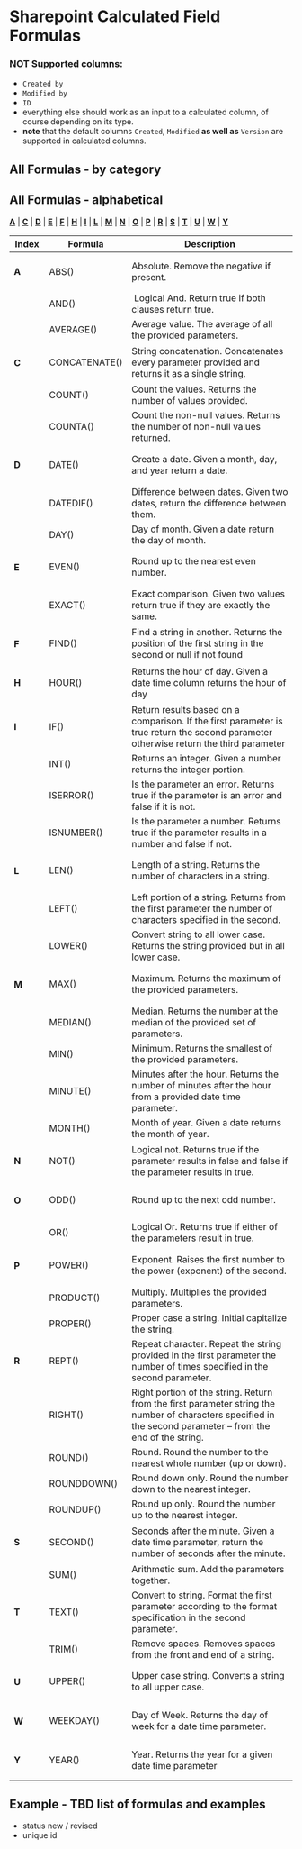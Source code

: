 # Sharepoint Calculated Field Formulas

### NOT Supported columns:
- ```Created by```
- ```Modified by```
- ```ID```
- everything else should work as an input to a calculated column, of course depending on its type. 
- **note** that the default columns ```Created```, ```Modified``` **as well as** ```Version``` are supported in calculated columns.


## All Formulas - by category
## All Formulas - alphabetical

[**A**](#A) | [**C**](#C) | [**D**](#D) | [**E**](#E) | [**F**](#F) | [**H**](#H) | [**I**](#I) | [**L**](#L) | [**M**](#M) | [**N**](#N) | [**O**](#O) | [**P**](#P) | [**R**](#R) | [**S**](#S) | [**T**](#T) | [**U**](#U) | [**W**](#W) | [**Y**](#Y)


|           Index | Formula      |                               Description |
|-----------------|--------------|-------------------------------------------|
|<h4 id="A">A</h4>| ABS()        | Absolute. Remove the negative if present. |
|                 | AND()        |  Logical And. Return true if both clauses return true.|
|                 | AVERAGE()    | Average value. The average of all the provided parameters. |
|<h4 id="C">C</h4>| CONCATENATE()| String concatenation. Concatenates every parameter provided and returns it as a single string. |
|                 | COUNT()      | Count the values. Returns the number of values provided. |
|                 | COUNTA()     | Count the non-null values. Returns the number of non-null values returned.|
|<h4 id="D">D</h4>| DATE()       | Create a date. Given a month, day, and year return a date.|
|                 | DATEDIF()    | Difference between dates. Given two dates, return the difference between them. |
|                 | DAY()        | Day of month. Given a date return the day of month. |
|<h4 id="E">E</h4>| EVEN()       | Round up to the nearest even number. |
|                 | EXACT()      | Exact comparison. Given two values return true if they are exactly the same. |
|<h4 id="F">F</h4>| FIND()       | Find a string in another. Returns the position of the first string in the second or null if not found |
|<h4 id="H">H</h4>| HOUR()       | Returns the hour of day. Given a date time column returns the hour of day |
|<h4 id="I">I</h4>| IF()         | Return results based on a comparison. If the first parameter is true return the second parameter otherwise return the third parameter
|                 | INT()        | Returns an integer. Given a number returns the integer portion.|
|                 | ISERROR()    | Is the parameter an error. Returns true if the parameter is an error and false if it is not.
|                 | ISNUMBER()   | Is the parameter a number. Returns true if the parameter results in a number and false if not.
|<h4 id="L">L</h4>| LEN()        | Length of a string. Returns the number of characters in a string.|
|                 | LEFT()       | Left portion of a string. Returns from the first parameter the number of characters specified in the second. |
|                 | LOWER()      | Convert string to all lower case. Returns the string provided but in all lower case. |
|<h4 id="M">M</h4>| MAX()        | Maximum. Returns the maximum of the provided parameters.
|                 | MEDIAN()     | Median. Returns the number at the median of the provided set of parameters.
|                 | MIN()        | Minimum. Returns the smallest of the provided parameters.
|                 | MINUTE()     | Minutes after the hour. Returns the number of minutes after the hour from a provided date time parameter.|
|                 | MONTH()      | Month of year. Given a date returns the month of year. |
|<h4 id="N">N</h4>| NOT()        | Logical not. Returns true if the parameter results in false and false if the parameter results in true.
|<h4 id="O">O</h4>| ODD()        | Round up to the next odd number.|
|                 | OR()         | Logical Or. Returns true if either of the parameters result in true.|
|<h4 id="P">P</h4>| POWER()      | Exponent. Raises the first number to the power (exponent) of the second. |
|                 | PRODUCT()    | Multiply. Multiplies the provided parameters. |
|                 | PROPER()     | Proper case a string. Initial capitalize the string.
|<h4 id="R">R</h4>| REPT()       | Repeat character. Repeat the string provided in the first parameter the number of times specified in the second parameter. |
|                  | RIGHT()     | Right portion of the string. Return from the first parameter string the number of characters specified in the second parameter – from the end of the string. |
|                  | ROUND()     | Round. Round the number to the nearest whole number (up or down). |
|                  | ROUNDDOWN() | Round down only. Round the number down to the nearest integer.|
|                  | ROUNDUP()   | Round up only. Round the number up to the nearest integer. |
|<h4 id="S">S</h4> | SECOND()    | Seconds after the minute. Given a date time parameter, return the number of seconds after the minute.|
|                  | SUM()       | Arithmetic sum. Add the parameters together. |
|<h4 id="Т">Т</h4> | TEXT()      | Convert to string. Format the first parameter according to the format specification in the second parameter.|
|                  | TRIM()      | Remove spaces. Removes spaces from the front and end of a string. |
|<h4 id="U">U</h4> | UPPER()     | Upper case string. Converts a string to all upper case. |
|<h4 id="W">W</h4> | WEEKDAY()   | Day of Week. Returns the day of week for a date time parameter. |
|<h4 id="Y">Y</h4> | YEAR()      | Year. Returns the year for a given date time parameter

## Example - TBD list of formulas and examples
- status new / revised
- unique id

